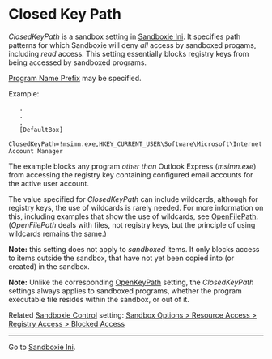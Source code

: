 # Closed Key Path

_ClosedKeyPath_ is a sandbox setting in [Sandboxie Ini](SandboxieIni.md). It specifies path patterns for which Sandboxie will deny _all_ access by sandboxed progams, including _read_ access. This setting essentially blocks registry keys from being accessed by sandboxed programs.

[Program Name Prefix](ProgramNamePrefix.md) may be specified.

Example:

```
   .
   .
   .
   [DefaultBox]
   ClosedKeyPath=!msimn.exe,HKEY_CURRENT_USER\Software\Microsoft\Internet Account Manager
```

The example blocks any program _other than_ Outlook Express (_msimn.exe_) from accessing the registry key containing configured email accounts for the active user account.

The value specified for _ClosedKeyPath_ can include wildcards, although for registry keys, the use of wildcards is rarely needed. For more information on this, including examples that show the use of wildcards, see [OpenFilePath](OpenFilePath.md). (_OpenFilePath_ deals with files, not registry keys, but the principle of using wildcards remains the same.)

**Note:** this setting does not apply to _sandboxed_ items. It only blocks access to items outside the sandbox, that have not yet been copied into (or created) in the sandbox.

**Note:** Unlike the corresponding [OpenKeyPath](OpenKeyPath.md) setting, the _ClosedKeyPath_ settings always applies to sandboxed programs, whether the program executable file resides within the sandbox, or out of it.

Related [Sandboxie Control](SP_SBControl.md) setting: [Sandbox Options > Resource Access > Registry Access > Blocked Access](ResourceAccessSettings.md#registry-access--blocked-access)

* * *

Go to [Sandboxie Ini](SandboxieIni.md).
